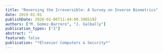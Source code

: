 ```yaml
---
title: "Reversing the Irreversible: A Survey on Inverse Biometrics"
date: 2019-01-01
publishDate: 2020-02-06T11:44:00.398519Z
authors: ["M. Gomez-Barrero", "J. Galbally"]
publication_types: ["2"]
abstract: ""
featured: false
publication: "*Elsevier Computers & Security*"
---
```


